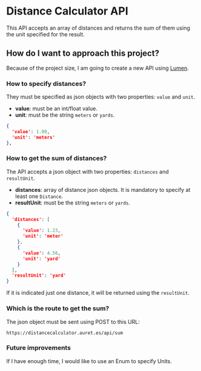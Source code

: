 # Distance Calculator API

This API accepts an array of distances and returns the sum of them using the unit specified for the result.

## How do I want to approach this project?

Because of the project size, I am going to create a new API using [Lumen](https://lumen.laravel.com/).

### How to specify distances?

They must be specified as json objects with two properties: `value` and `unit`.

- **value**: must be an int/float value.
- **unit**: must be the string `meters` or `yards`.

```json
{
  'value': 1.00,
  'unit': 'meters'
},
```

### How to get the sum of distances?

The API accepts a json object with two properties: `distances` and `resultUnit`.

- **distances**: array of distance json objects. It is mandatory to specify at least one `Distance`.
- **resultUnit**: must be the string `meters` or `yards`.

```json
{
  'distances': [
    {
      'value': 1.23,
      'unit': 'meter'
    },
    {
      'value': 4.56,
      'unit': 'yard'
    }
  ],
  'resultUnit': 'yard'
}
```

If it is indicated just one distance, it will be returned using the `resultUnit`.

### Which is the route to get the sum?

The json object must be sent using POST to this URL:

```
https://distancecalculator.auret.es/api/sum
```

### Future improvements

If I have enough time, I would like to use an Enum to specify Units.

